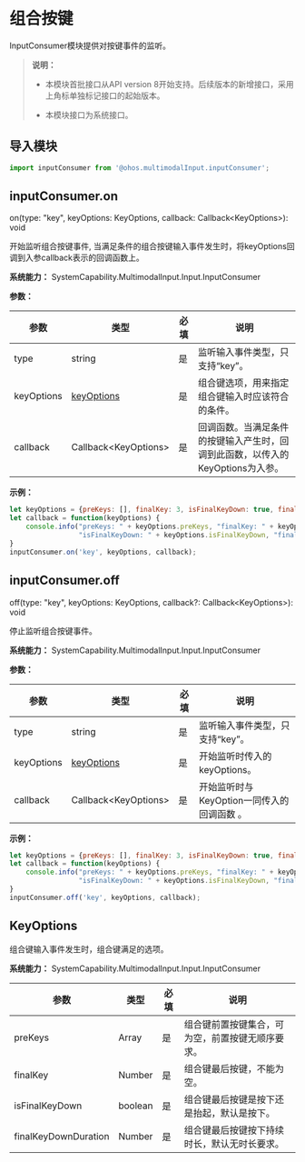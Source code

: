 # 组合按键

InputConsumer模块提供对按键事件的监听。

> **说明：**
>
> - 本模块首批接口从API version 8开始支持。后续版本的新增接口，采用上角标单独标记接口的起始版本。
>
> - 本模块接口为系统接口。


## 导入模块


```js
import inputConsumer from '@ohos.multimodalInput.inputConsumer';
```


## inputConsumer.on

on(type: "key", keyOptions: KeyOptions, callback: Callback&lt;KeyOptions&gt;): void

开始监听组合按键事件, 当满足条件的组合按键输入事件发生时，将keyOptions回调到入参callback表示的回调函数上。

**系统能力：** SystemCapability.MultimodalInput.Input.InputConsumer

**参数：** 

| 参数         | 类型                         | 必填   | 说明                                       |
| ---------- | -------------------------- | ---- | ---------------------------------------- |
| type       | string                     | 是    | 监听输入事件类型，只支持“key”。                       |
| keyOptions | [keyOptions](#keyoptions)  | 是    | 组合键选项，用来指定组合键输入时应该符合的条件。                 |
| callback   | Callback&lt;KeyOptions&gt; | 是    | 回调函数。当满足条件的按键输入产生时，回调到此函数，以传入的KeyOptions为入参。 |

**示例：** 

```js
let keyOptions = {preKeys: [], finalKey: 3, isFinalKeyDown: true, finalKeyDownDuration: 0}
let callback = function(keyOptions) {
    console.info("preKeys: " + keyOptions.preKeys, "finalKey: " + keyOptions.finalKey, 
                 "isFinalKeyDown: " + keyOptions.isFinalKeyDown, "finalKeyDownDuration: " + keyOptions.finalKeyDownDuration)
}
inputConsumer.on('key', keyOptions, callback);
```


## inputConsumer.off

off(type: "key", keyOptions: KeyOptions, callback?: Callback&lt;KeyOptions&gt;): void

停止监听组合按键事件。

**系统能力：** SystemCapability.MultimodalInput.Input.InputConsumer

**参数：** 

| 参数         | 类型                         | 必填   | 说明                              |
| ---------- | -------------------------- | ---- | ------------------------------- |
| type       | string                     | 是    | 监听输入事件类型，只支持“key”。              |
| keyOptions | [keyOptions](#keyoptions)  | 是    | 开始监听时传入的keyOptions。             |
| callback   | Callback&lt;KeyOptions&gt; | 是    | 开始监听时与KeyOption一同传入的回调函数&nbsp;。 |

**示例：** 

```js
let keyOptions = {preKeys: [], finalKey: 3, isFinalKeyDown: true, finalKeyDownDuration: 0}
let callback = function(keyOptions) {
    console.info("preKeys: " + keyOptions.preKeys, "finalKey: " + keyOptions.finalKey, 
                 "isFinalKeyDown: " + keyOptions.isFinalKeyDown, "finalKeyDownDuration: " + keyOptions.finalKeyDownDuration)
}
inputConsumer.off('key', keyOptions, callback);
```


## KeyOptions

组合键输入事件发生时，组合键满足的选项。

**系统能力：** SystemCapability.MultimodalInput.Input.InputConsumer

| 参数                   | 类型      | 必填   | 说明                       |
| -------------------- | ------- | ---- | ------------------------ |
| preKeys              | Array   | 是    | 组合键前置按键集合，可为空，前置按键无顺序要求。 |
| finalKey             | Number  | 是    | 组合键最后按键，不能为空。            |
| isFinalKeyDown       | boolean | 是    | 组合键最后按键是按下还是抬起，默认是按下。    |
| finalKeyDownDuration | Number  | 是    | 组合键最后按键按下持续时长，默认无时长要求。   |

